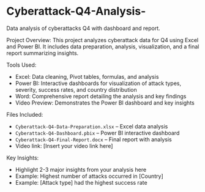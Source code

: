 # Cyberattack-Q4-Analysis-
Data analysis of cyberattacks Q4 with dashboard and report.

Project Overview:
This project analyzes cyberattack data for Q4 using Excel and Power BI. It includes data preparation, analysis, visualization, and a final report summarizing insights.

Tools Used:
- Excel: Data cleaning, Pivot tables, formulas, and analysis  
- Power BI: Interactive dashboards for visualization of attack types, severity, success rates, and country distribution  
- Word: Comprehensive report detailing the analysis and key findings  
- Video Preview: Demonstrates the Power BI dashboard and key insights

Files Included:
- `Cyberattack-Q4-Data-Preparation.xlsx` – Excel data analysis  
- `Cyberattack-Q4-Dashboard.pbix` – Power BI interactive dashboard  
- `Cyberattack-Q4-Final-Report.docx` – Final report with analysis  
- Video link: [Insert your video link here]

Key Insights:
- Highlight 2-3 major insights from your analysis here  
- Example: Highest number of attacks occurred in [Country]  
- Example: [Attack type] had the highest success rate  
